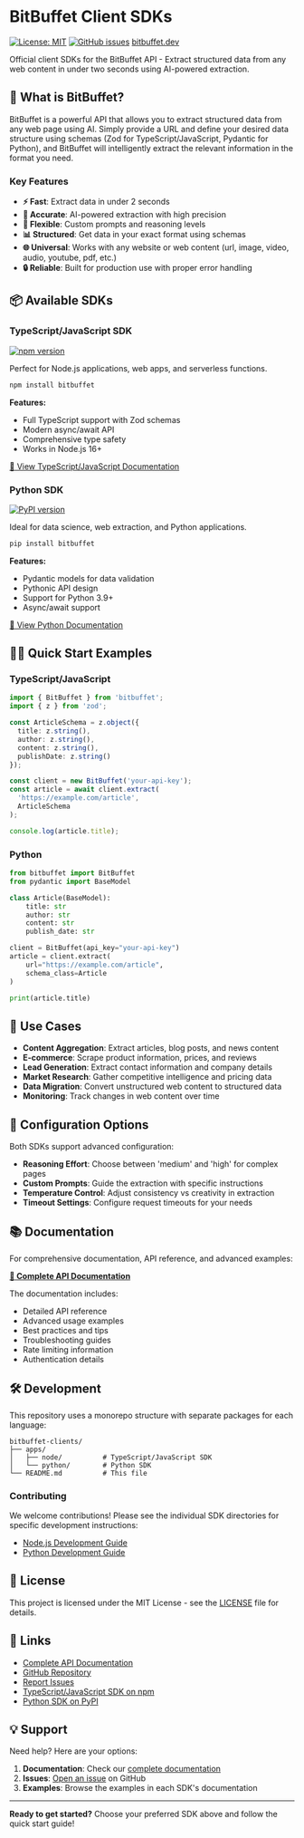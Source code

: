 # BitBuffet Client SDKs

[![License: MIT](https://img.shields.io/badge/License-MIT-yellow.svg)](https://opensource.org/licenses/MIT)
[![GitHub issues](https://img.shields.io/github/issues/ystefanov6/bitbuffet-clients)](https://github.com/ystefanov6/bitbuffet-clients/issues)
[bitbuffet.dev](https://bitbuffet.dev)

Official client SDKs for the BitBuffet API - Extract structured data from any web content in under two seconds using AI-powered extraction.

## 🚀 What is BitBuffet?

BitBuffet is a powerful API that allows you to extract structured data from any web page using AI. Simply provide a URL and define your desired data structure using schemas (Zod for TypeScript/JavaScript, Pydantic for Python), and BitBuffet will intelligently extract the relevant information in the format you need.

### Key Features

- **⚡ Fast**: Extract data in under 2 seconds
- **🎯 Accurate**: AI-powered extraction with high precision
- **🔧 Flexible**: Custom prompts and reasoning levels
- **📊 Structured**: Get data in your exact format using schemas
- **🌐 Universal**: Works with any website or web content (url, image, video, audio, youtube, pdf, etc.)
- **🔒 Reliable**: Built for production use with proper error handling

## 📦 Available SDKs

### TypeScript/JavaScript SDK

[![npm version](https://badge.fury.io/js/%40ystefanov6%2Fbitbuffet-js.svg)](https://badge.fury.io/js/%40ystefanov6%2Fbitbuffet-js)

Perfect for Node.js applications, web apps, and serverless functions.

```bash
npm install bitbuffet
```

**Features:**
- Full TypeScript support with Zod schemas
- Modern async/await API
- Comprehensive type safety
- Works in Node.js 16+

[📖 View TypeScript/JavaScript Documentation](./apps/node/README.md)

### Python SDK

[![PyPI version](https://badge.fury.io/py/bitbuffet.svg)](https://badge.fury.io/py/bitbuffet)

Ideal for data science, web extraction, and Python applications.

```bash
pip install bitbuffet
```

**Features:**
- Pydantic models for data validation
- Pythonic API design
- Support for Python 3.9+
- Async/await support

[📖 View Python Documentation](./apps/python/README.md)

## 🏃‍♂️ Quick Start Examples

### TypeScript/JavaScript

```typescript
import { BitBuffet } from 'bitbuffet';
import { z } from 'zod';

const ArticleSchema = z.object({
  title: z.string(),
  author: z.string(),
  content: z.string(),
  publishDate: z.string()
});

const client = new BitBuffet('your-api-key');
const article = await client.extract(
  'https://example.com/article',
  ArticleSchema
);

console.log(article.title);
```

### Python

```python
from bitbuffet import BitBuffet
from pydantic import BaseModel

class Article(BaseModel):
    title: str
    author: str
    content: str
    publish_date: str

client = BitBuffet(api_key="your-api-key")
article = client.extract(
    url="https://example.com/article",
    schema_class=Article
)

print(article.title)
```

## 🎯 Use Cases

- **Content Aggregation**: Extract articles, blog posts, and news content
- **E-commerce**: Scrape product information, prices, and reviews
- **Lead Generation**: Extract contact information and company details
- **Market Research**: Gather competitive intelligence and pricing data
- **Data Migration**: Convert unstructured web content to structured data
- **Monitoring**: Track changes in web content over time

## 🔧 Configuration Options

Both SDKs support advanced configuration:

- **Reasoning Effort**: Choose between 'medium' and 'high' for complex pages
- **Custom Prompts**: Guide the extraction with specific instructions
- **Temperature Control**: Adjust consistency vs creativity in extraction
- **Timeout Settings**: Configure request timeouts for your needs

## 📚 Documentation

For comprehensive documentation, API reference, and advanced examples:

**[📖 Complete API Documentation](https://bitbuffet.dev/docs/overview)**

The documentation includes:
- Detailed API reference
- Advanced usage examples
- Best practices and tips
- Troubleshooting guides
- Rate limiting information
- Authentication details

## 🛠️ Development

This repository uses a monorepo structure with separate packages for each language:

```
bitbuffet-clients/
├── apps/
│   ├── node/          # TypeScript/JavaScript SDK
│   └── python/        # Python SDK
└── README.md          # This file
```

### Contributing

We welcome contributions! Please see the individual SDK directories for specific development instructions:

- [Node.js Development Guide](./apps/node/README.md#development)
- [Python Development Guide](./apps/python/README.md#development)

## 📄 License

This project is licensed under the MIT License - see the [LICENSE](LICENSE) file for details.

## 🔗 Links

- [Complete API Documentation](https://bitbuffet.dev/docs/overview)
- [GitHub Repository](https://github.com/ystefanov6/bitbuffet-clients)
- [Report Issues](https://github.com/ystefanov6/bitbuffet-clients/issues)
- [TypeScript/JavaScript SDK on npm](https://www.npmjs.com/package/bitbuffet)
- [Python SDK on PyPI](https://pypi.org/project/bitbuffet/)

## 💡 Support

Need help? Here are your options:

1. **Documentation**: Check our [complete documentation](https://bitbuffet.dev/docs/overview)
2. **Issues**: [Open an issue](https://github.com/ystefanov6/bitbuffet-clients/issues) on GitHub
3. **Examples**: Browse the examples in each SDK's documentation

---

**Ready to get started?** Choose your preferred SDK above and follow the quick start guide!

        